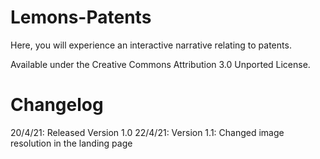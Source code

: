 # Lemons-Patents
Here, you will experience an interactive narrative relating to patents.

Available under the Creative Commons Attribution 3.0 Unported License.

# Changelog
20/4/21: Released Version 1.0
22/4/21: Version 1.1: Changed image resolution in the landing page